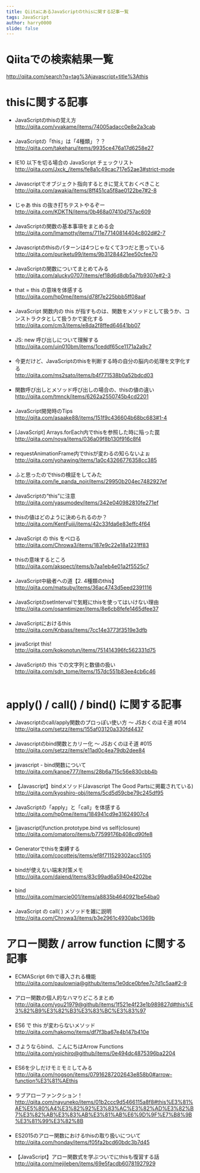 ```yaml
---
title: QiitaにあるJavaScriptのthisに関する記事一覧
tags: JavaScript
author: harry0000
slide: false
---
```

# Qiitaでの検索結果一覧

http://qiita.com/search?q=tag%3Ajavascript+title%3Athis

# thisに関する記事

* JavaScriptのthisの覚え方  
http://qiita.com/vvakame/items/74005adacc0e8e2a3cab  
　
* JavaScriptの「this」は「4種類」？？  
http://qiita.com/takeharu/items/9935ce476a17d6258e27  
　
* IE10 以下を切る場合の JavaScript チェックリスト  
http://qiita.com/Jxck_/items/fe8a1c49cac717e52ae3#strict-mode  
　
* Javascriptでオブジェクト指向するときに覚えておくべきこと  
http://qiita.com/awakia/items/8ff451ca5f8ae0122be7#2-8  
　
* じゃあ this の抜き打ちテストやるぞー  
http://qiita.com/KDKTN/items/0b468a07410d757ac609  
　
* JavaScriptの関数の基本事項をまとめる会  
http://qiita.com/Imamotty/items/711e77140814404c802d#2-7  
　
* Javascriptのthisのパターンは4つじゃなくて3つだと思っている  
http://qiita.com/puriketu99/items/9b31284421ee50cfee70  
　
* JavaScriptの関数についてまとめてみる  
http://qiita.com/alucky0707/items/ef18d6d8db5a7fb9307e#2-3  
　
* that = this の意味を体感する  
http://qiita.com/hp0me/items/d78f7e225bbb5ff08aaf  
　
* JavaScript 関数内の this が指すものは、関数をメソッドとして扱うか、コンストラクタとして扱うかで変化する  
http://qiita.com/cm3/items/e8da2f8ffed64641bb07  
　
* JS: new 呼び出しについて理解する  
http://qiita.com/uin010bm/items/1ceddf65ce1171a2a9c7  
　
* 今更だけど、JavaScriptのthisを判断する時の自分の脳内の処理を文字化する  
http://qiita.com/ms2sato/items/b4f771538b0a52bdcd03  
　
* 関数呼び出しとメソッド呼び出しの場合の、thisの値の違い  
http://qiita.com/tmnck/items/6262a2550745b4cd2201  
　
* JavaScript開発時のTips  
http://qiita.com/asaake88/items/151f9c436604b68bc683#1-4  
　
* [JavaScript] Arrays.forEach内でthisを参照した時に陥った罠  
http://qiita.com/noya/items/036a09f8b130f916c8f4  
　
* requestAnimationFrame内でthisが変わるの知らないよぉ  
http://qiita.com/yohawing/items/1a0c43266776358cc385  
　
* ふと思ったのでthisの検証をしてみた  
http://qiita.com/le_panda_noir/items/29950b204ec7482927ef  
　
* JavaScriptの“this”に注意  
http://qiita.com/yasumodev/items/342e040982810fe271ef  
　
* thisの値はどのように決められるのか？  
http://qiita.com/KentFujii/items/42c33fda6e83effc4f64  
　
* JavaScript の this をペロる  
http://qiita.com/Chrowa3/items/187e9c22e18a1231ff83  
　
* thisの意味するところ  
http://qiita.com/akspect/items/b7aa1eb4e01a2f5525c7  
　
* JavaScript中級者への道【2. 4種類のthis】  
http://qiita.com/matsuby/items/36ac4743d5eed2391116  
　
* JavaScriptのsetIntervalで気軽にthisを使ってはいけない理由  
http://qiita.com/osamtimizer/items/8e6cb8fefe1465dfee37  
　
* JavaScriptにおけるthis  
http://qiita.com/Knbass/items/7cc14e3773f3519e3dfb  
　
* javaScript this!  
http://qiita.com/kokonotun/items/751414396fc562331d75  
　
* JavaScriptの this での文字列と数値の扱い  
http://qiita.com/sdn_tome/items/157dc551b83ee4cb6c46  
　

# apply() / call() / bind() に関する記事

* Javascriptのcall/apply関数のプロっぽい使い方 〜 JSおくのほそ道 #014  
http://qiita.com/setzz/items/155af03120a330fd4437  
　
* Javascriptのbind関数とカリー化 〜 JSおくのほそ道 #015  
http://qiita.com/setzz/items/e11ad0c4ea79db2dee84  
　
* javascript - bind関数について  
http://qiita.com/kanpe777/items/28b6a715c56e830cbb4b  
　
* 【Javascript】bindメソッド(Javascript The Good Partsに掲載されている)  
http://qiita.com/kyoshiro-obj/items/5cd5d59cbe79c245df95  
　
* JavaScriptの「apply」と「call」を体感する  
http://qiita.com/hp0me/items/184941cd9e31624907c4  
　
* [javascript]function.prototype.bind vs self(closure)  
http://qiita.com/omatoro/items/b77599176b408cd90fe8  
　
* Generatorでthisを束縛する  
http://qiita.com/cocottejs/items/ef8f711529302acc5105  
　
* bindが使えない端末対策メモ  
http://qiita.com/daiend/items/83c99ad6a5940e4202be  
　
* bind  
http://qiita.com/marcie001/items/a8835b4640921be54ba0  
　
* JavaScript の call( ) メソッドを雑に説明  
http://qiita.com/Chrowa3/items/b3e2961c4930abc1369b  


# アロー関数 / arrow function に関する記事

* ECMAScript 6thで導入される機能  
http://qiita.com/paulownia@github/items/1e0dce0bfee7c7d1c5aa#2-9  
　
* アロー関数の個人的なハマりどころまとめ  
http://qiita.com/you21979@github/items/1f521e4f23e1b989827d#this%E3%82%B9%E3%82%B3%E3%83%BC%E3%83%97  
　
* ES6 で this が変わらないメソッド  
http://qiita.com/hakomo/items/df7f3ba67e4b147b410e  
　
* さようならbind、こんにちはArrow Functions  
http://qiita.com/yoichiro@github/items/0e494dc4875396ba2204  
　
* ES6を少しだけモミモミしてみる  
http://qiita.com/nogson/items/07916287202643e858b0#arrow-function%E3%81%AEthis  
　
* ラブアローファンクション！  
http://qiita.com/nayuneko/items/01b2ccc9d5466115a8f8#this%E3%81%AE%E5%80%A4%E3%82%92%E3%83%AC%E3%82%AD%E3%82%B7%E3%82%AB%E3%83%AB%E3%81%AB%E6%9D%9F%E7%B8%9B%E3%81%99%E3%82%8B  
　
* ES2015のアロー関数におけるthisの取り扱いについて  
http://qiita.com/honday/items/f05fa2bcd60bdc3b7d45  
　
* 【JavaScript】アロー関数式を学ぶついでにthisも復習する話  
http://qiita.com/mejileben/items/69e5facdb60781927929  
　
